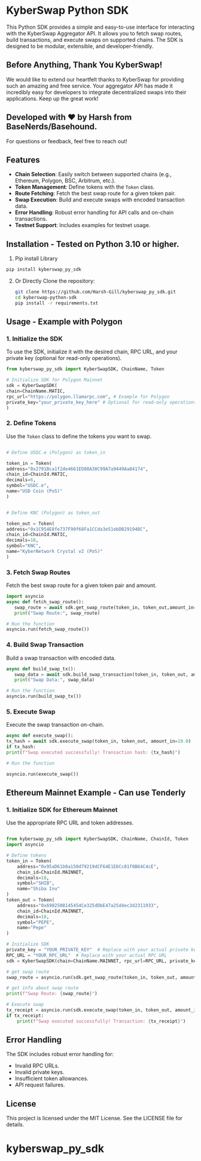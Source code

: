 # KyberSwap Python SDK

This Python SDK provides a simple and easy-to-use interface for interacting with the KyberSwap Aggregator API. It allows you to fetch swap routes, build transactions, and execute swaps on supported chains. The SDK is designed to be modular, extensible, and developer-friendly.

## Before Anything, Thank You KyberSwap!

We would like to extend our heartfelt thanks to KyberSwap for providing such an amazing and free service. Your aggregator API has made it incredibly easy for developers to integrate decentralized swaps into their applications. Keep up the great work!

## Developed with ❤️ by Harsh from BaseNerds/Basehound.

For questions or feedback, feel free to reach out!

## Features

- **Chain Selection**: Easily switch between supported chains (e.g., Ethereum, Polygon, BSC, Arbitrum, etc.).
- **Token Management**: Define tokens with the `Token` class.
- **Route Fetching**: Fetch the best swap route for a given token pair.
- **Swap Execution**: Build and execute swaps with encoded transaction data.
- **Error Handling**: Robust error handling for API calls and on-chain transactions.
- **Testnet Support**: Includes examples for testnet usage.

## Installation - Tested on Python 3.10 or higher.

1. Pip install Library

```Bash
pip install kyberswap_py_sdk
```

2. Or Directly Clone the repository:

   ```Bash
   git clone https://github.com/Harsh-Gill/kyberswap_py_sdk.git
   cd kyberswap-python-sdk
   pip install -r requirements.txt
   ```

## Usage - Example with Polygon

### 1. Initialize the SDK

To use the SDK, initialize it with the desired chain, RPC URL, and your private key (optional for read-only operations).

```Python
from kyberswap_py_sdk import KyberSwapSDK, ChainName, Token

# Initialize SDK for Polygon Mainnet
sdk = KyberSwapSDK(
chain=ChainName.MATIC,
rpc_url="https://polygon.llamarpc.com", # Example for Polygon
private_key="your_private_key_here" # Optional for read-only operations
)
```

### 2. Define Tokens

Use the `Token` class to define the tokens you want to swap.

```python

# Define USDC.e (Polygon) as token_in

token_in = Token(
address="0x2791Bca1f2de4661ED88A30C99A7a9449Aa84174",
chain_id=ChainId.MATIC,
decimals=6,
symbol="USDC.e",
name="USD Coin (PoS)"
)


# Define KNC (Polygon) as token_out

token_out = Token(
address="0x1C954E8fe737F99f68Fa1CCda3e51ebDB291948C",
chain_id=ChainId.MATIC,
decimals=18,
symbol="KNC",
name="KyberNetwork Crystal v2 (PoS)"
)
```

### 3. Fetch Swap Routes

Fetch the best swap route for a given token pair and amount.

```python
import asyncio
async def fetch_swap_route():
   swap_route = await sdk.get_swap_route(token_in, token_out,amount_in=10.0)
   print("Swap Route:", swap_route)

# Run the function
asyncio.run(fetch_swap_route())
```

### 4. Build Swap Transaction

Build a swap transaction with encoded data.

```python
async def build_swap_tx():
   swap_data = await sdk.build_swap_transaction(token_in, token_out, amount_in=10.0)
   print("Swap Data:", swap_data)

# Run the function
asyncio.run(build_swap_tx())
```

### 5. Execute Swap

Execute the swap transaction on-chain.

```python
async def execute_swap():
tx_hash = await sdk.execute_swap(token_in, token_out, amount_in=10.0)
if tx_hash:
print(f"Swap executed successfully! Transaction hash: {tx_hash}")

# Run the function

asyncio.run(execute_swap())
```

## Ethereum Mainnet Example - Can use Tenderly

### 1. Initialize SDK for Ethereum Mainnet

Use the appropriate RPC URL and token addresses.

```python

from kyberswap_py_sdk import KyberSwapSDK, ChainName, ChainId, Token
import asyncio

# Define tokens
token_in = Token(
    address="0x95aD61b0a150d79219dCF64E1E6Cc01f0B64C4cE",
    chain_id=ChainId.MAINNET,
    decimals=18,
    symbol="SHIB",
    name="Shiba Inu"
)
token_out = Token(
    address="0x6982508145454Ce325dDbE47a25d4ec3d2311933",
    chain_id=ChainId.MAINNET,
    decimals=18,
    symbol="PEPE",
    name="Pepe"
)

# Initialize SDK
private_key = "YOUR_PRIVATE_KEY"  # Replace with your actual private key
RPC_URL = "YOUR_RPC_URL"  # Replace with your actual RPC URL
sdk = KyberSwapSDK(chain=ChainName.MAINNET, rpc_url=RPC_URL, private_key=private_key)

# get swap route
swap_route = asyncio.run(sdk.get_swap_route(token_in, token_out, amount_in=10.0))

# get info about swap route
print(f"Swap Route: {swap_route}")

# Execute swap
tx_receipt = asyncio.run(sdk.execute_swap(token_in, token_out, amount_in=10.0))
if tx_receipt:
    print(f"Swap executed successfully! Transaction: {tx_receipt}")

```

## Error Handling

The SDK includes robust error handling for:

- Invalid RPC URLs.
- Invalid private keys.
- Insufficient token allowances.
- API request failures.

## License

This project is licensed under the MIT License. See the LICENSE file for details.

# kyberswap_py_sdk
